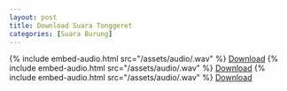 ```yaml
---
layout: post
title: Download Suara Tonggeret
categories: [Suara Burung]
---
```


{% include embed-audio.html src="/assets/audio/<audio-source-name>.wav" %}
[Download](https://bit.ly/2Rr4eB7)
{% include embed-audio.html src="/assets/audio/<audio-source-name>.wav" %}
[Download](https://bit.ly/2Rr4eB7)
{% include embed-audio.html src="/assets/audio/<audio-source-name>.wav" %}
[Download](https://bit.ly/2Rr4eB7)